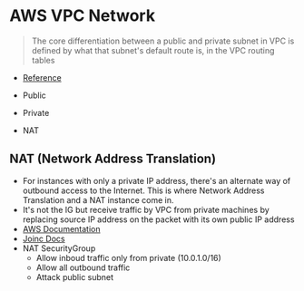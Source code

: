 # AWS VPC Network

> The core differentiation between a public and private subnet in VPC
is defined by what that subnet's default route is, in the VPC routing tables 
* [Reference](http://stackoverflow.com/questions/22188444/why-do-we-need-private-subnet-in-vpc)

* Public
* Private
* NAT

## NAT (Network Address Translation)

* For instances with only a private IP address, there's an alternate way of outbound access to the Internet. This is where Network Address Translation and a NAT instance come in.
* It's not the IG but receive traffic by VPC from private machines by replacing source IP address on the packet with its own public IP address
* [AWS Documentation](http://docs.aws.amazon.com/AmazonVPC/latest/UserGuide/VPC_NAT_Instance.html)
* [Joinc Docs](http://www.joinc.co.kr/modules/moniwiki/wiki.php/Site/cloud/AWS/VPCManagement)
* NAT SecurityGroup
    * Allow inboud traffic only from private (10.0.1.0/16)
    * Allow all outbound traffic
    * Attack public subnet
